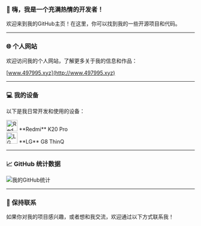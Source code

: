 ### 👋 嗨，我是一个充满热情的开发者！

欢迎来到我的GitHub主页！在这里，你可以找到我的一些开源项目和代码。

---

### 🌐 个人网站

欢迎访问我的个人网站，了解更多关于我的信息和作品：

[www.497995.xyz](http://www.497995.xyz)

---

### 💻 我的设备

以下是我日常开发和使用的设备：

<p align="left">
    <img src="https://cdn.jsdelivr.net/npm/simple-icons@v13/icons/xiaomi.svg" alt="Redmi" width="30" height="30" />
    **Redmi** K20 Pro
    <br>
    <img src="https://cdn.jsdelivr.net/npm/simple-icons@v13/icons/lg.svg" alt="LG" width="30" height="30" />
    **LG** G8 ThinQ
</p>

---

### 📈 GitHub 统计数据

![我的GitHub统计](https://github-readme-stats.vercel.app/api?username=hxsyzl&show_icons=true&theme=radical)

---

### 🤝 保持联系

如果你对我的项目感兴趣，或者想和我交流，欢迎通过以下方式联系我！
